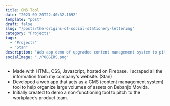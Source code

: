 ```yaml
---
title: CMS Tool
date: "2023-09-20T22:40:32.169Z"
template: "post"
draft: false
slug: "/posts/the-origins-of-social-stationery-lettering"
category: "Projects"
tags:
  - "Projects"
  - "Stan"
description: "Web app demo of upgraded content management system to pitch to workplace's product team"
socialImage: "./POGGERS.png"
---
```


- Made with HTML, CSS, Javascript, hosted on Firebase. I scraped all the information from my company's website. (Stan)
- Developed a web app that acts as a CMS (content management system) tool to help organize large volumes of assets on Bebanjo Movida.
- Initially created to demo a non‑functioning tool to pitch to the workplace’s product team.